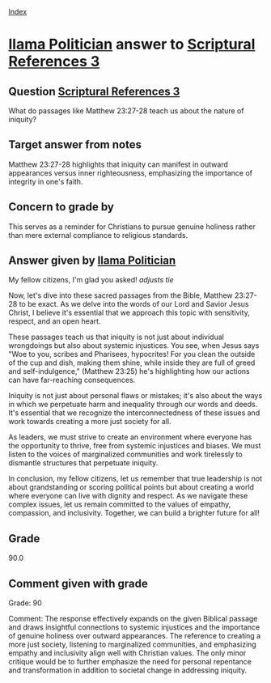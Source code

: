 
[Index](../../index.md)
# [llama Politician](../../answering_models/llama_Politician.md) answer to [Scriptural References 3](../../questions/Scriptural_References_3.md)

## Question [Scriptural References 3](../../questions/Scriptural_References_3.md)
What do passages like Matthew 23:27-28 teach us about the nature of iniquity?

## Target answer from notes
Matthew 23:27-28 highlights that iniquity can manifest in outward appearances versus inner righteousness, emphasizing the importance of integrity in one's faith.

## Concern to grade by
This serves as a reminder for Christians to pursue genuine holiness rather than mere external compliance to religious standards.

## Answer given by [llama Politician](../../answering_models/llama_Politician.md)
My fellow citizens, I'm glad you asked! *adjusts tie*

Now, let's dive into these sacred passages from the Bible, Matthew 23:27-28 to be exact. As we delve into the words of our Lord and Savior Jesus Christ, I believe it's essential that we approach this topic with sensitivity, respect, and an open heart.

These passages teach us that iniquity is not just about individual wrongdoings but also about systemic injustices. You see, when Jesus says "Woe to you, scribes and Pharisees, hypocrites! For you clean the outside of the cup and dish, making them shine, while inside they are full of greed and self-indulgence," (Matthew 23:25) he's highlighting how our actions can have far-reaching consequences.

Iniquity is not just about personal flaws or mistakes; it's also about the ways in which we perpetuate harm and inequality through our words and deeds. It's essential that we recognize the interconnectedness of these issues and work towards creating a more just society for all.

As leaders, we must strive to create an environment where everyone has the opportunity to thrive, free from systemic injustices and biases. We must listen to the voices of marginalized communities and work tirelessly to dismantle structures that perpetuate iniquity.

In conclusion, my fellow citizens, let us remember that true leadership is not about grandstanding or scoring political points but about creating a world where everyone can live with dignity and respect. As we navigate these complex issues, let us remain committed to the values of empathy, compassion, and inclusivity. Together, we can build a brighter future for all!

## Grade
90.0

## Comment given with grade
Grade: 90

Comment: The response effectively expands on the given Biblical passage and draws insightful connections to systemic injustices and the importance of genuine holiness over outward appearances. The reference to creating a more just society, listening to marginalized communities, and emphasizing empathy and inclusivity align well with Christian values. The only minor critique would be to further emphasize the need for personal repentance and transformation in addition to societal change in addressing iniquity.
